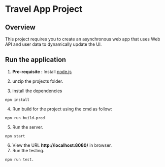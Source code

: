 # Travel App Project

## Overview
This project requires you to create an asynchronous web app that uses Web API and user data to dynamically update the UI. 

## Run the application
1. **Pre-requisite** : 
Install [node.js](https://nodejs.org/)

2. unzip the projects folder.

3. install the dependencies
```
npm install
```
4. Run build for the project using the cmd as follow:
```
npm run build-prod
```

5. Run the server.
```
npm start
```

6. View the URL **http://localhost:8080/** in browser.
7. Run the testing.
```
npm run test.
```